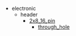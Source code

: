 * electronic
  * header
    * [2x8_16_pin](electronic/header/2x8_16_pin)
      * [through_hole](electronic/header/2x8_16_pin/through_hole)
